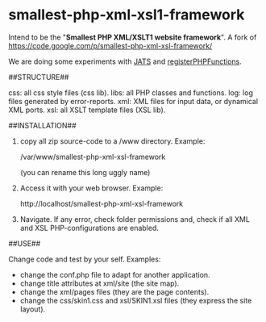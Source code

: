 smallest-php-xml-xsl1-framework
===============================

Intend to be the "**Smallest PHP XML/XSLT1 website framework**". A fork of https://code.google.com/p/smallest-php-xml-xsl-framework/

We are doing some experiments with
[JATS](https://github.com/ncbi/JATSPreviewStylesheets) and 
[registerPHPFunctions](http://en.wikibooks.org/wiki/PHP_Programming/XSL/registerPHPFunctions).


##STRUCTURE##

 css: all css style files (css lib).
 libs: all PHP classes and functions.
 log: log files generated by error-reports.
 xml: XML files for input data, or dynamical XML ports.
 xsl: all XSLT template files (XSL lib).


##INSTALLATION##

1) copy all zip source-code to a /www directory. Example:

   /var/www/smallest-php-xml-xsl-framework

   (you can rename this long uggly name)

2) Access it with your web browser. Example:

   http://localhost/smallest-php-xml-xsl-framework

3) Navigate. If any error, check folder permissions and,
  check if all XML and XSL PHP-configurations are enabled.


##USE##

Change code and test by your self. Examples:

* change the conf.php file to adapt for another application.
* change title attributes at xml/site (the site map).
* change the xml/pages files (they are the page contents).
* change the css/skin1.css and xsl/SKIN1.xsl files (they express the site layout).



